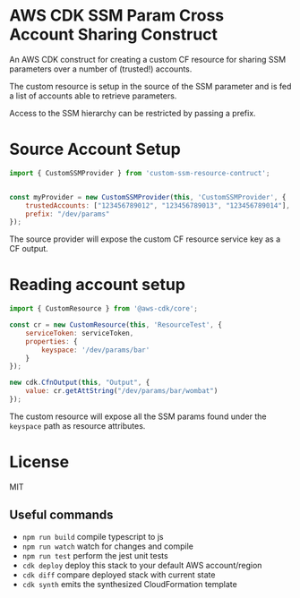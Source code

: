 # AWS CDK SSM Param Cross Account Sharing Construct

An AWS CDK construct for creating a custom CF resource for sharing
SSM parameters over a number of (trusted!) accounts.

The custom resource is setup in the source of the SSM parameter and
is fed a list of accounts able to retrieve parameters.

Access to the SSM hierarchy can be restricted by passing a prefix.

# Source Account Setup

```js
import { CustomSSMProvider } from 'custom-ssm-resource-contruct';


const myProvider = new CustomSSMProvider(this, 'CustomSSMProvider', {
    trustedAccounts: ["123456789012", "123456789013", "123456789014"],
    prefix: "/dev/params"
});
```
The source provider will expose the custom CF resource service key as a
CF output.

# Reading account setup

```js
import { CustomResource } from '@aws-cdk/core';

const cr = new CustomResource(this, 'ResourceTest', {
    serviceToken: serviceToken,
    properties: {
        keyspace: '/dev/params/bar'
    }
});

new cdk.CfnOutput(this, "Output", {
    value: cr.getAttString("/dev/params/bar/wombat")
});

```
The custom resource will expose all the SSM params found under the `keyspace`
path as resource attributes.

# License

MIT

## Useful commands

 * `npm run build`   compile typescript to js
 * `npm run watch`   watch for changes and compile
 * `npm run test`    perform the jest unit tests
 * `cdk deploy`      deploy this stack to your default AWS account/region
 * `cdk diff`        compare deployed stack with current state
 * `cdk synth`       emits the synthesized CloudFormation template
